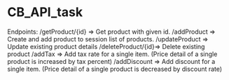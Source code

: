 # CB_API_task

Endpoints:
/getProduct/{id} => Get product with given id.
/addProduct      => Create and add product to session list of products.
/updateProduct   => Update existing product details
/deleteProduct/{id}=> Delete existing product
/addTax          => Add tax rate for a single item. (Price detail of a single product is increased by tax percent)
/addDiscount     => Add discount for a single item. (Price detail of a single product is decreased by discount rate)
